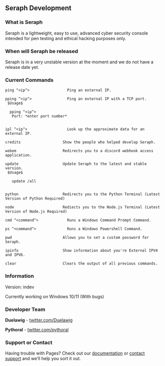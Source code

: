 ## Seraph Development

### What is Seraph

Seraph is a lightweight, easy to use, advanced cyber security console intended for pen testing and ethical hacking purposes only.

### When will Seraph be released

Seraph is in a very unstable version at the moment and we do not have a release date yet.

### Current Commands


```
ping ^<ip^>                 Ping an external IP.

pping ^<ip^>                Ping an external IP with a TCP port.
 $Usage$

  pping ^<ip^>
   Port: *enter port number*


ipl ^<ip^>                  Look up the approximate data for an external IP.

credits                   Show the people who helped develop Seraph.

webem                     Redirects you to a discord webhook access application.

update                    Update Seraph to the latest and stable version.
 $Usage$

   update /all


python                    Redirects you to the Python Terminal (Latest Version of Python Required)

node                      Rediects you to the Node.js Terminal (Latest Version of Node.js Required)

cmd ^<command^>             Runs a Windows Command Prompt Command.

ps ^<command^>              Runs a Windows Powershell Command.

pwd                       Allows you to set a custom password for Seraph.

ipinfo                    Show information about you're External IPV4 and IPV6.

clear                     Clears the output of all previous commands.
```

 

### Information

Version: indev

Currently working on Windows 10/11 (With bugs)

### Developer Team

**Duelawig** - [twitter.com/Duelawig](https://twitter.com/Duelawig)

**Pythoral** - [twitter.com/pythoral](https://twitter.com/nazicrusader)

### Support or Contact

Having trouble with Pages? Check out our [documentation](https://docs.github.com/categories/github-pages-basics/) or [contact support](https://support.github.com/contact) and we’ll help you sort it out.
